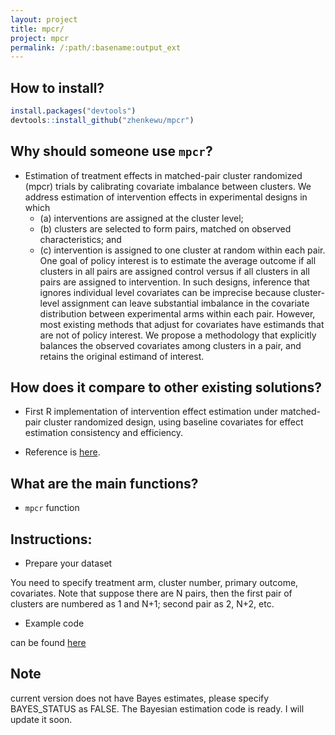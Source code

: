 ```yaml
---
layout: project
title: mpcr/
project: mpcr
permalink: /:path/:basename:output_ext
---
```


How to install?
--------------
```r
install.packages("devtools")
devtools::install_github("zhenkewu/mpcr")
```
Why should someone use `mpcr`?
------------------------------
- Estimation of treatment effects in matched-pair cluster randomized (mpcr) trials by calibrating covariate imbalance between clusters. We address estimation of intervention effects in experimental designs in which 
    - (a) interventions are assigned at the cluster level; 
    - (b) clusters are selected to form pairs, matched on observed characteristics; and 
    - (c) intervention is assigned to one cluster at random within each pair. One goal of policy interest is to estimate the average outcome if all clusters in all pairs are assigned control versus if all clusters in all pairs are assigned to intervention. In such designs, inference that ignores individual level covariates can be imprecise because cluster-level assignment can leave substantial imbalance in the covariate distribution between experimental arms within each pair. However, most existing methods that adjust for covariates have estimands that are not of policy interest. We propose a methodology that explicitly balances the observed covariates among clusters in a pair, and retains the original estimand of interest.

How does it compare to other existing solutions?
------------------------------------------------
- First R implementation of intervention effect estimation under matched-pair cluster randomized design, using baseline covariates for effect estimation consistency and efficiency.

- Reference is [here](http://onlinelibrary.wiley.com/doi/10.1111/biom.12214/full).

What are the main functions?
----------------------------
- `mpcr` function

Instructions:
-------------

- Prepare your dataset

You need to specify treatment arm, cluster number, primary outcome, covariates.
Note that suppose there are N pairs, then the first pair of clusters are numbered
as 1 and N+1; second pair as 2, N+2, etc.

- Example code

can be found [here](https://github.com/zhenkewu/mpcr/blob/master/tests/testthat/test_table_figure.R)

Note
-----
current version does not have Bayes estimates, please specify BAYES_STATUS as FALSE. The Bayesian estimation code is ready. I will update it soon.
